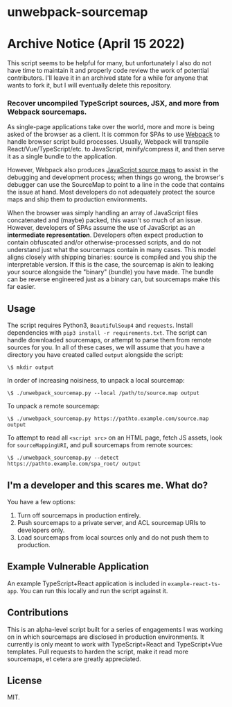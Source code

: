 # unwebpack-sourcemap

# Archive Notice (April 15 2022)

This script seems to be helpful for many, but unfortunately I also do not have time to maintain it and properly code review the work of potential contributors. I'll leave it in an archived state for a while for anyone that wants to fork it, but I will eventually delete this repository.



### Recover uncompiled TypeScript sources, JSX, and more from Webpack sourcemaps.

As single-page applications take over the world, more and more is being asked of the browser as a client. It is common for SPAs to use [Webpack](https://webpack.js.org/) to handle browser script build processes. Usually, Webpack will transpile React/Vue/TypeScript/etc. to JavaScript, minify/compress it, and then serve it as a single bundle to the application.

However, Webpack also produces [JavaScript source maps](https://www.html5rocks.com/en/tutorials/developertools/sourcemaps/) to assist in the debugging and development process; when things go wrong, the browser's debugger can use the SourceMap to point to a line in the code that contains the issue at hand. Most developers do not adequately protect the source maps and ship them to production environments.

When the browser was simply handling an array of JavaScript files concatenated and (maybe) packed, this wasn't so much of an issue. However, developers of SPAs assume the use of JavaScript as an **intermediate representation**. Developers often expect production to contain obfuscated and/or otherwise-processed scripts, and do not understand just what the sourcemaps contain in many cases. This model aligns closely with shipping binaries: source is compiled and you ship the interpretable version. If this is the case, the sourcemap is akin to leaking your source alongside the "binary" (bundle) you have made. The bundle can be reverse engineered just as a binary can, but sourcemaps make this far easier.


## Usage 

The script requires Python3, `BeautifulSoup4` and `requests`. Install dependencies with `pip3 install -r requirements.txt`. The script can handle downloaded sourcemaps, or attempt to parse them from remote sources for you. In all of these cases, we will assume that you have a directory you have created called `output` alongside the script:

```
\$ mkdir output
```

In order of increasing noisiness, to unpack a local sourcemap:

```
\$ ./unwebpack_sourcemap.py --local /path/to/source.map output
```

To unpack a remote sourcemap:

```
\$ ./unwebpack_sourcemap.py https://pathto.example.com/source.map output
```

To attempt to read all `<script src>` on an HTML page, fetch JS assets, look for `sourceMappingURI`, and pull sourcemaps from remote sources:

```
\$ ./unwebpack_sourcemap.py --detect https://pathto.example.com/spa_root/ output
```

## I'm a developer and this scares me. What do?

You have a few options:

1. Turn off sourcemaps in production entirely.
1. Push sourcemaps to a private server, and ACL sourcemap URIs to developers only.
1. Load sourcemaps from local sources only and do not push them to production.


## Example Vulnerable Application

An example TypeScript+React application is included in `example-react-ts-app`. You can run this locally and run the script against it.


## Contributions

This is an alpha-level script built for a series of engagements I was working on in which sourcemaps are disclosed in production environments. It currently is only meant to work with TypeScript+React and TypeScript+Vue templates. Pull requests to harden the script, make it read more sourcemaps, et cetera are greatly appreciated.


## License

MIT.
